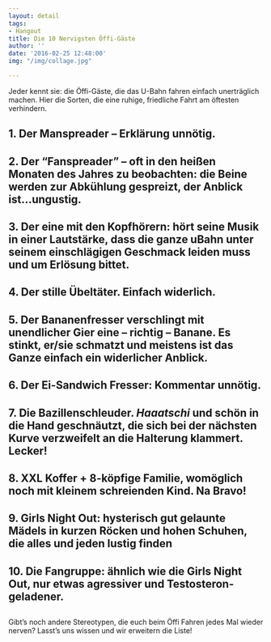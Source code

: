 ```yaml
---
layout: detail
tags:
- Hangout
title: Die 10 Nervigsten Öffi-Gäste
author: ''
date: '2016-02-25 12:48:00'
img: "/img/collage.jpg"

---
```

Jeder kennt sie: die Öffi-Gäste, die das U-Bahn fahren einfach unerträglich machen. Hier die Sorten, die eine ruhige, friedliche Fahrt am öftesten verhindern.

## 1. Der Manspreader – Erklärung unnötig.

## 2. Der “Fanspreader” – oft in den heißen Monaten des Jahres zu beobachten: die Beine werden zur Abkühlung gespreizt, der Anblick ist…ungustig.

## 

## 3. Der eine mit den Kopfhörern: hört seine Musik in einer Lautstärke, dass die ganze uBahn unter seinem einschlägigen Geschmack leiden muss und um Erlösung bittet.

## 

## 4. Der stille Übeltäter. Einfach widerlich.

## 

## 5. Der Bananenfresser verschlingt mit unendlicher Gier eine – richtig – Banane. Es stinkt, er/sie schmatzt und meistens ist das Ganze einfach ein widerlicher Anblick.

## 

## 6. Der Ei-Sandwich Fresser: Kommentar unnötig.

## 7. Die Bazillenschleuder. _Haaatschi_ und schön in die Hand geschnäutzt, die sich bei der nächsten Kurve verzweifelt an die Halterung klammert. Lecker!

## 

## 8. XXL Koffer + 8-köpfige Familie, womöglich noch mit kleinem schreienden Kind. Na Bravo!

## 

## 9. Girls Night Out: hysterisch gut gelaunte Mädels in kurzen Röcken und hohen Schuhen, die alles und jeden lustig finden

## 10. Die Fangruppe: ähnlich wie die Girls Night Out, nur etwas agressiver und Testosteron-geladener.

## 

## 

Gibt’s noch andere Stereotypen, die euch beim Öffi Fahren jedes Mal wieder nerven? Lasst’s uns wissen und wir erweitern die Liste!